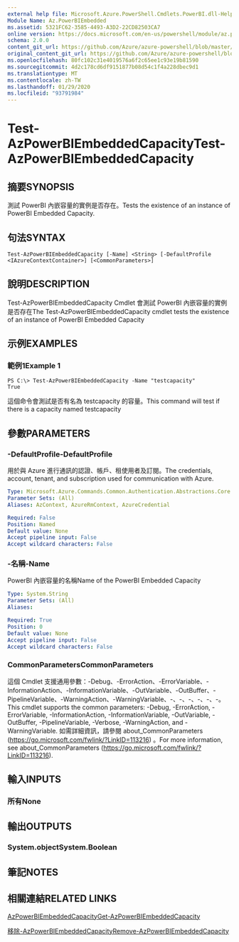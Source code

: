 ```yaml
---
external help file: Microsoft.Azure.PowerShell.Cmdlets.PowerBI.dll-Help.xml
Module Name: Az.PowerBIEmbedded
ms.assetid: 5321FC62-3585-4493-A3D2-22CD82503CA7
online version: https://docs.microsoft.com/en-us/powershell/module/az.powerbiembedded/test-azpowerbiembeddedcapacity
schema: 2.0.0
content_git_url: https://github.com/Azure/azure-powershell/blob/master/src/PowerBIEmbedded/PowerBIEmbedded/help/Test-AzPowerBIEmbeddedCapacity.md
original_content_git_url: https://github.com/Azure/azure-powershell/blob/master/src/PowerBIEmbedded/PowerBIEmbedded/help/Test-AzPowerBIEmbeddedCapacity.md
ms.openlocfilehash: 80fc102c31e4019576a6f2c65ee1c93e19b81590
ms.sourcegitcommit: 4d2c178cd6df9151877b08d54c1f4a228dbec9d1
ms.translationtype: MT
ms.contentlocale: zh-TW
ms.lasthandoff: 01/29/2020
ms.locfileid: "93791984"
---
```

# <span data-ttu-id="34df3-101">Test-AzPowerBIEmbeddedCapacity</span><span class="sxs-lookup"><span data-stu-id="34df3-101">Test-AzPowerBIEmbeddedCapacity</span></span>

## <span data-ttu-id="34df3-102">摘要</span><span class="sxs-lookup"><span data-stu-id="34df3-102">SYNOPSIS</span></span>
<span data-ttu-id="34df3-103">測試 PowerBI 內嵌容量的實例是否存在。</span><span class="sxs-lookup"><span data-stu-id="34df3-103">Tests the existence of an instance of PowerBI Embedded Capacity.</span></span>

## <span data-ttu-id="34df3-104">句法</span><span class="sxs-lookup"><span data-stu-id="34df3-104">SYNTAX</span></span>

```
Test-AzPowerBIEmbeddedCapacity [-Name] <String> [-DefaultProfile <IAzureContextContainer>] [<CommonParameters>]
```

## <span data-ttu-id="34df3-105">說明</span><span class="sxs-lookup"><span data-stu-id="34df3-105">DESCRIPTION</span></span>
<span data-ttu-id="34df3-106">Test-AzPowerBIEmbeddedCapacity Cmdlet 會測試 PowerBI 內嵌容量的實例是否存在</span><span class="sxs-lookup"><span data-stu-id="34df3-106">The Test-AzPowerBIEmbeddedCapacity cmdlet tests the existence of an instance of PowerBI Embedded Capacity</span></span>

## <span data-ttu-id="34df3-107">示例</span><span class="sxs-lookup"><span data-stu-id="34df3-107">EXAMPLES</span></span>

### <span data-ttu-id="34df3-108">範例1</span><span class="sxs-lookup"><span data-stu-id="34df3-108">Example 1</span></span>
```
PS C:\> Test-AzPowerBIEmbeddedCapacity -Name "testcapacity"
True
```

<span data-ttu-id="34df3-109">這個命令會測試是否有名為 testcapacity 的容量。</span><span class="sxs-lookup"><span data-stu-id="34df3-109">This command will test if there is a capacity named testcapacity</span></span>

## <span data-ttu-id="34df3-110">參數</span><span class="sxs-lookup"><span data-stu-id="34df3-110">PARAMETERS</span></span>

### <span data-ttu-id="34df3-111">-DefaultProfile</span><span class="sxs-lookup"><span data-stu-id="34df3-111">-DefaultProfile</span></span>
<span data-ttu-id="34df3-112">用於與 Azure 進行通訊的認證、帳戶、租使用者及訂閱。</span><span class="sxs-lookup"><span data-stu-id="34df3-112">The credentials, account, tenant, and subscription used for communication with Azure.</span></span>

```yaml
Type: Microsoft.Azure.Commands.Common.Authentication.Abstractions.Core.IAzureContextContainer
Parameter Sets: (All)
Aliases: AzContext, AzureRmContext, AzureCredential

Required: False
Position: Named
Default value: None
Accept pipeline input: False
Accept wildcard characters: False
```

### <span data-ttu-id="34df3-113">-名稱</span><span class="sxs-lookup"><span data-stu-id="34df3-113">-Name</span></span>
<span data-ttu-id="34df3-114">PowerBI 內嵌容量的名稱</span><span class="sxs-lookup"><span data-stu-id="34df3-114">Name of the PowerBI Embedded Capacity</span></span>

```yaml
Type: System.String
Parameter Sets: (All)
Aliases:

Required: True
Position: 0
Default value: None
Accept pipeline input: False
Accept wildcard characters: False
```

### <span data-ttu-id="34df3-115">CommonParameters</span><span class="sxs-lookup"><span data-stu-id="34df3-115">CommonParameters</span></span>
<span data-ttu-id="34df3-116">這個 Cmdlet 支援通用參數：-Debug、-ErrorAction、-ErrorVariable、-InformationAction、-InformationVariable、-OutVariable、-OutBuffer、-PipelineVariable、-WarningAction、-WarningVariable、-、-、-、-、-、-。</span><span class="sxs-lookup"><span data-stu-id="34df3-116">This cmdlet supports the common parameters: -Debug, -ErrorAction, -ErrorVariable, -InformationAction, -InformationVariable, -OutVariable, -OutBuffer, -PipelineVariable, -Verbose, -WarningAction, and -WarningVariable.</span></span> <span data-ttu-id="34df3-117">如需詳細資訊，請參閱 about_CommonParameters (https://go.microsoft.com/fwlink/?LinkID=113216) 。</span><span class="sxs-lookup"><span data-stu-id="34df3-117">For more information, see about_CommonParameters (https://go.microsoft.com/fwlink/?LinkID=113216).</span></span>

## <span data-ttu-id="34df3-118">輸入</span><span class="sxs-lookup"><span data-stu-id="34df3-118">INPUTS</span></span>

### <span data-ttu-id="34df3-119">所有</span><span class="sxs-lookup"><span data-stu-id="34df3-119">None</span></span>

## <span data-ttu-id="34df3-120">輸出</span><span class="sxs-lookup"><span data-stu-id="34df3-120">OUTPUTS</span></span>

### <span data-ttu-id="34df3-121">System.object</span><span class="sxs-lookup"><span data-stu-id="34df3-121">System.Boolean</span></span>

## <span data-ttu-id="34df3-122">筆記</span><span class="sxs-lookup"><span data-stu-id="34df3-122">NOTES</span></span>

## <span data-ttu-id="34df3-123">相關連結</span><span class="sxs-lookup"><span data-stu-id="34df3-123">RELATED LINKS</span></span>

[<span data-ttu-id="34df3-124">AzPowerBIEmbeddedCapacity</span><span class="sxs-lookup"><span data-stu-id="34df3-124">Get-AzPowerBIEmbeddedCapacity</span></span>](./Get-AzPowerBIEmbeddedCapacity.md)

[<span data-ttu-id="34df3-125">移除-AzPowerBIEmbeddedCapacity</span><span class="sxs-lookup"><span data-stu-id="34df3-125">Remove-AzPowerBIEmbeddedCapacity</span></span>](./Remove-AzPowerBIEmbeddedCapacity.md)
